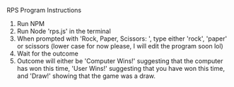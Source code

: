 RPS Program Instructions

1. Run NPM
2. Run Node 'rps.js' in the terminal
3. When prompted with 'Rock, Paper, Scissors: ', type either 'rock', 'paper' or scissors (lower case for now please, I will edit the program soon lol)
4. Wait for the outcome
5. Outcome will either be 'Computer Wins!' suggesting that the computer has won this time, 'User Wins!' suggesting that you have won this time, and 'Draw!' showing that the game was a draw. 


